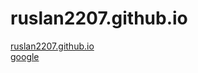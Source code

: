 # ruslan2207.github.io
[ruslan2207.github.io](http://ruslan2207.github.io)\
[google](http://ruslan2207.github.io/work.html)
